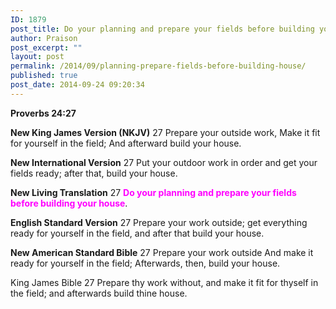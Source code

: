 ```yaml
---
ID: 1879
post_title: Do your planning and prepare your fields before building your house
author: Praison
post_excerpt: ""
layout: post
permalink: /2014/09/planning-prepare-fields-before-building-house/
published: true
post_date: 2014-09-24 09:20:34
---
```

<strong>Proverbs 24:27</strong>

<strong>New King James Version (NKJV)</strong>
27 Prepare your outside work,
Make it fit for yourself in the field;
And afterward build your house.

<strong>New International Version</strong>
27 Put your outdoor work in order and get your fields ready; after that, build your house.

<strong>New Living Translation</strong>
27 <span style="color: #ff00ff;"><strong>Do your planning and prepare your fields before building your house</strong></span>.

<strong>English Standard Version</strong>
27 Prepare your work outside; get everything ready for yourself in the field, and after that build your house.

<strong>New American Standard Bible</strong>
27 Prepare your work outside And make it ready for yourself in the field; Afterwards, then, build your house.

King James Bible
27 Prepare thy work without, and make it fit for thyself in the field; and afterwards build thine house.